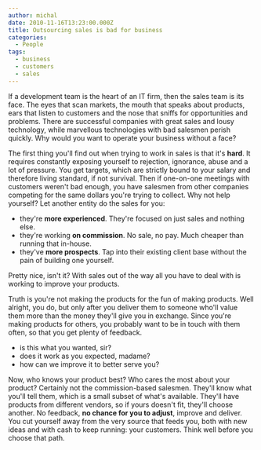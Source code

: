 ```yaml
---
author: michal
date: 2010-11-16T13:23:00.000Z
title: Outsourcing sales is bad for business
categories:
  - People
tags:
  - business
  - customers
  - sales
---
```


If a development team is the heart of an IT firm, then the sales team is its face. The eyes that scan markets, the mouth that speaks about products, ears that listen to customers and the nose that sniffs for opportunities and problems. There are successful companies with great sales and lousy technology, while marvellous technologies with bad salesmen perish quickly. Why would you want to operate your business without a face?

<!--more-->

The first thing you'll find out when trying to work in sales is that it's __hard__. It requires constantly exposing yourself to rejection, ignorance, abuse and a lot of pressure. You get targets, which are strictly bound to your salary and therefore living standard, if not survival. Then if one-on-one meetings with customers weren't bad enough, you have salesmen from other companies competing for the same dollars you're trying to collect. Why not help yourself? Let another entity do the sales for you:

- they're __more experienced__. They're focused on just sales and nothing else.
- they're working __on commission__. No sale, no pay. Much cheaper than running that in-house.
- they've __more prospects__. Tap into their existing client base without the pain of building one yourself.

Pretty nice, isn't it? With sales out of the way all you have to deal with is working to improve your products.

Truth is you're not making the products for the fun of making products. Well alright, you do, but only after you deliver them to someone who'll value them more than the money they'll give you in exchange. Since you're making products for others, you probably want to be in touch with them often, so that you get plenty of feedback.

- is this what you wanted, sir?
- does it work as you expected, madame?
- how can we improve it to better serve you?

Now, who knows your product best? Who cares the most about your product? Certainly not the commission-based salesmen. They'll know what you'll tell them, which is a small subset of what's available. They'll have products from different vendors, so if yours doesn't fit, they'll choose another. No feedback, __no chance for you to adjust__, improve and deliver. You cut yourself away from the very source that feeds you, both with new ideas and with cash to keep running: your customers. Think well before you choose that path.
